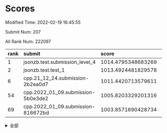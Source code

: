 # Scores

Modified Time: 2022-02-19 16:45:55

Submit Num: 207

All Rank Num: 222097

| rank |               submit               |       score        |       sigma        | pk_num |
| :--- | :--------------------------------- | :----------------- | :----------------- | :----- |
| 1    | jsonzb.test.submission_level_4     | 1014.4795348683269 | 0.8304603506798472 | 4292   |
| 2    | jsonzb.test.test_1                 | 1013.4924481829578 | 0.8314783780856879 | 4290   |
| 6    | cpp.21_12_24.submission-2b2ea0d7   | 1011.4420713579611 | 0.7915197437148145 | 4291   |
| 54   | cpp.2022_01_09.submission-5b0e3de2 | 1005.8203329201316 | 0.7181401343656478 | 4289   |
| 69   | cpp.2022_01_09.submission-816672bd | 1003.8571690428734 | 0.7098103775325267 | 4291   |


<details>
<summary>全部</summary>

| rank |                 submit                 |       score        |       sigma        | pk_num |
| :--- | :------------------------------------- | :----------------- | :----------------- | :----- |
| 1    | jsonzb.test.submission_level_4         | 1014.4795348683269 | 0.8304603506798472 | 4292   |
| 2    | jsonzb.test.test_1                     | 1013.4924481829578 | 0.8314783780856879 | 4290   |
| 3    | gobigger.level_3.submission_level_3_32 | 1012.4779616323364 | 0.7724225279695908 | 4292   |
| 4    | gobigger.level_3.submission_level_3_4  | 1012.2551599978933 | 0.7784507392131258 | 4291   |
| 5    | gobigger.level_3.submission_level_3_48 | 1011.9869621090729 | 0.7777604686046123 | 4285   |
| 6    | cpp.21_12_24.submission-2b2ea0d7       | 1011.4420713579611 | 0.7915197437148145 | 4291   |
| 7    | gobigger.level_3.submission_level_3_2  | 1011.420622795587  | 0.7853285773840266 | 4297   |
| 8    | gobigger.level_3.submission_level_3_44 | 1011.1663175652222 | 0.7680573305616749 | 4295   |
| 9    | gobigger.level_3.submission_level_3_25 | 1011.024843588431  | 0.7761645545798187 | 4289   |
| 10   | gobigger.level_3.submission_level_3_12 | 1010.8585715683091 | 0.7557864676245776 | 4292   |
| 11   | gobigger.level_3.submission_level_3_22 | 1010.817305624037  | 0.7557037192745579 | 4296   |
| 12   | gobigger.level_3.submission_level_3_35 | 1010.7648602523878 | 0.7807873614592739 | 4292   |
| 13   | gobigger.level_3.submission_level_3_8  | 1010.7455189105384 | 0.757605733041759  | 4295   |
| 14   | gobigger.level_3.submission_level_3_1  | 1010.7244392381597 | 0.7672448629966659 | 4291   |
| 15   | gobigger.level_3.submission_level_3_37 | 1010.6662192287818 | 0.7503281993803133 | 4292   |
| 16   | gobigger.level_3.submission_level_3_34 | 1010.6651289856582 | 0.7625696509266293 | 4294   |
| 17   | gobigger.level_3.submission_level_3_7  | 1010.5054111297558 | 0.7816933891298863 | 4295   |
| 18   | gobigger.level_3.submission_level_3_0  | 1010.4271821188883 | 0.7501810328805318 | 4294   |
| 19   | gobigger.level_3.submission_level_3_33 | 1010.4053811588212 | 0.7555863504659189 | 4287   |
| 20   | gobigger.level_3.submission_level_3_19 | 1010.3524650778029 | 0.7724974970571751 | 4297   |
| 21   | gobigger.level_3.submission_level_3_5  | 1010.3378541158523 | 0.7687658565730023 | 4296   |
| 22   | gobigger.level_3.submission_level_3_39 | 1010.3223041743188 | 0.7656586464301574 | 4293   |
| 23   | gobigger.level_3.submission_level_3_27 | 1010.3103128813984 | 0.760676389202993  | 4295   |
| 24   | gobigger.level_3.submission_level_3_38 | 1010.2594966255709 | 0.7499335834816667 | 4286   |
| 25   | gobigger.level_3.submission_level_3_10 | 1010.1654930205698 | 0.7481209647435727 | 4291   |
| 26   | gobigger.level_3.submission_level_3_28 | 1010.00258446231   | 0.7606360387024917 | 4293   |
| 27   | gobigger.level_3.submission_level_3_9  | 1010.0021610843507 | 0.7626125130545551 | 4294   |
| 28   | gobigger.level_3.submission_level_3_15 | 1009.9822071248426 | 0.7639097153360043 | 4292   |
| 29   | gobigger.level_3.submission_level_3_23 | 1009.9326817454587 | 0.7504537298624595 | 4292   |
| 30   | gobigger.level_3.submission_level_3_31 | 1009.9312290941575 | 0.7748884773465269 | 4291   |
| 31   | gobigger.level_3.submission_level_3_21 | 1009.916942302113  | 0.7621582005198516 | 4291   |
| 32   | gobigger.level_3.submission_level_3_46 | 1009.7979118939234 | 0.7565072138840087 | 4291   |
| 33   | gobigger.level_3.submission_level_3_17 | 1009.777922414433  | 0.739808082530799  | 4282   |
| 34   | gobigger.level_3.submission_level_3_18 | 1009.7267037599117 | 0.7593515622464315 | 4291   |
| 35   | gobigger.level_3.submission_level_3_36 | 1009.6368152498701 | 0.7379703692206707 | 4295   |
| 36   | gobigger.level_3.submission_level_3_11 | 1009.6181793694002 | 0.7354673785848402 | 4288   |
| 37   | gobigger.level_3.submission_level_3_40 | 1009.5979526266857 | 0.7508771461206531 | 4290   |
| 38   | gobigger.level_3.submission_level_3_42 | 1009.5388858796405 | 0.7501494464123187 | 4292   |
| 39   | gobigger.level_3.submission_level_3_47 | 1009.5092440707966 | 0.7608432152563795 | 4290   |
| 40   | gobigger.level_3.submission_level_3_13 | 1009.4021221064949 | 0.7515324739065427 | 4290   |
| 41   | gobigger.level_3.submission_level_3_30 | 1009.3679118677643 | 0.7660913859144213 | 4296   |
| 42   | gobigger.level_3.submission_level_3_14 | 1009.3113881748709 | 0.7542294097310184 | 4295   |
| 43   | gobigger.level_3.submission_level_3_49 | 1009.2649496117805 | 0.7558104752519732 | 4290   |
| 44   | gobigger.level_3.submission_level_3_43 | 1009.1832769878924 | 0.7510863466746247 | 4292   |
| 45   | gobigger.level_3.submission_level_3_29 | 1009.0043724060066 | 0.7369205591695906 | 4297   |
| 46   | gobigger.level_3.submission_level_3_45 | 1008.987557335387  | 0.7417610124685177 | 4292   |
| 47   | gobigger.level_3.submission_level_3_16 | 1008.9338885828826 | 0.7571531435840808 | 4288   |
| 48   | gobigger.level_3.submission_level_3_3  | 1008.9076088466749 | 0.7498017239143571 | 4289   |
| 49   | gobigger.level_3.submission_level_3_26 | 1008.7788795427889 | 0.738900305134931  | 4293   |
| 50   | gobigger.level_3.submission_level_3_6  | 1008.759224654272  | 0.7412317287185969 | 4292   |
| 51   | gobigger.level_3.submission_level_3_20 | 1008.6998961163142 | 0.7390895600058414 | 4290   |
| 52   | gobigger.level_3.submission_level_3_41 | 1008.4007254260029 | 0.7630620824996621 | 4293   |
| 53   | gobigger.level_3.submission_level_3_24 | 1008.2624309010432 | 0.7698037239971246 | 4287   |
| 54   | cpp.2022_01_09.submission-5b0e3de2     | 1005.8203329201316 | 0.7181401343656478 | 4289   |
| 55   | gobigger.level_1.submission_level_1_7  | 1005.1136223266769 | 0.7229281678804454 | 4290   |
| 56   | gobigger.level_1.submission_level_1_23 | 1004.5652110981716 | 0.7230786806615399 | 4290   |
| 57   | gobigger.level_1.submission_level_1_29 | 1004.5331019140363 | 0.722017795731798  | 4290   |
| 58   | gobigger.level_1.submission_level_1_22 | 1004.4756595105345 | 0.7293118333082961 | 4296   |
| 59   | gobigger.level_1.submission_level_1_33 | 1004.3703352173619 | 0.7099164955938588 | 4287   |
| 60   | gobigger.level_1.submission_level_1_15 | 1004.3542848919342 | 0.7215063904309112 | 4290   |
| 61   | gobigger.level_1.submission_level_1_24 | 1004.2685353567799 | 0.726698588290434  | 4296   |
| 62   | gobigger.level_1.submission_level_1_44 | 1004.2126438685217 | 0.7243439987620859 | 4293   |
| 63   | gobigger.level_1.submission_level_1_36 | 1004.1359513888997 | 0.7181908208528313 | 4288   |
| 64   | gobigger.level_1.submission_level_1_34 | 1004.1104876330733 | 0.7181710685190391 | 4294   |
| 65   | gobigger.level_1.submission_level_1_18 | 1004.1075608006824 | 0.717264080144234  | 4293   |
| 66   | gobigger.level_1.submission_level_1_40 | 1004.0142157998201 | 0.7176612289538084 | 4295   |
| 67   | gobigger.level_1.submission_level_1_8  | 1004.0133832076936 | 0.7040438426821102 | 4291   |
| 68   | gobigger.level_1.submission_level_1_21 | 1003.9451569537506 | 0.7178795203952173 | 4293   |
| 69   | cpp.2022_01_09.submission-816672bd     | 1003.8571690428734 | 0.7098103775325267 | 4291   |
| 70   | gobigger.level_1.submission_level_1_48 | 1003.7544972098453 | 0.7160300967693379 | 4291   |
| 71   | gobigger.level_1.submission_level_1_17 | 1003.7446023999612 | 0.7190380188827734 | 4293   |
| 72   | gobigger.level_1.submission_level_1_0  | 1003.6924137542837 | 0.7262406664673509 | 4293   |
| 73   | gobigger.level_1.submission_level_1_28 | 1003.6241088522945 | 0.7092313227979952 | 4295   |
| 74   | gobigger.level_1.submission_level_1_45 | 1003.6170896449222 | 0.7189585355939738 | 4292   |
| 75   | gobigger.level_1.submission_level_1_47 | 1003.5349854466568 | 0.7159752187727887 | 4296   |
| 76   | gobigger.level_1.submission_level_1_31 | 1003.5336727919072 | 0.7272958446589802 | 4297   |
| 77   | gobigger.level_1.submission_level_1_13 | 1003.529944097285  | 0.7160295681501411 | 4294   |
| 78   | gobigger.level_1.submission_level_1_37 | 1003.3609002135315 | 0.7093230912696297 | 4289   |
| 79   | gobigger.level_1.submission_level_1_42 | 1003.2441624887726 | 0.714181488241754  | 4294   |
| 80   | gobigger.level_1.submission_level_1_25 | 1003.1870794615131 | 0.7168676973007788 | 4297   |
| 81   | gobigger.level_1.submission_level_1_43 | 1003.0823016051185 | 0.7130708923007372 | 4282   |
| 82   | gobigger.level_1.submission_level_1_3  | 1003.041259068634  | 0.7131530543598111 | 4294   |
| 83   | gobigger.level_1.submission_level_1_26 | 1003.0207849598003 | 0.7072989288995917 | 4293   |
| 84   | gobigger.level_1.submission_level_1_39 | 1003.0184489637049 | 0.716309609176794  | 4289   |
| 85   | gobigger.level_1.submission_level_1_20 | 1003.0133639707566 | 0.7114773423458459 | 4295   |
| 86   | gobigger.level_1.submission_level_1_30 | 1003.0112232998675 | 0.7142922485737364 | 4298   |
| 87   | gobigger.level_1.submission_level_1_5  | 1003.0079760122645 | 0.7206619830089138 | 4290   |
| 88   | gobigger.level_1.submission_level_1_49 | 1002.990948335184  | 0.704658935542303  | 4289   |
| 89   | gobigger.level_1.submission_level_1_16 | 1002.9220156377164 | 0.7147570728823222 | 4294   |
| 90   | gobigger.level_1.submission_level_1_35 | 1002.8768135138579 | 0.7151642456843316 | 4288   |
| 91   | gobigger.level_1.submission_level_1_41 | 1002.806254221318  | 0.707180615180115  | 4291   |
| 92   | gobigger.level_1.submission_level_1_1  | 1002.7683916377541 | 0.7180320950882949 | 4288   |
| 93   | gobigger.level_1.submission_level_1_38 | 1002.6292161259561 | 0.713315492465629  | 4287   |
| 94   | gobigger.level_1.submission_level_1_32 | 1002.5325356530232 | 0.7041559484020763 | 4294   |
| 95   | gobigger.level_1.submission_level_1_12 | 1002.48071884241   | 0.7094143453460146 | 4295   |
| 96   | gobigger.level_1.submission_level_1_2  | 1002.3202214725516 | 0.7134515123440489 | 4290   |
| 97   | gobigger.level_1.submission_level_1_14 | 1002.2261879515856 | 0.7276054809950856 | 4288   |
| 98   | gobigger.level_1.submission_level_1_10 | 1002.1611393397327 | 0.7156020837002651 | 4289   |
| 99   | gobigger.level_1.submission_level_1_19 | 1002.1574677148952 | 0.7128448472126503 | 4291   |
| 100  | gobigger.level_1.submission_level_1_11 | 1002.126441525587  | 0.7212225865277262 | 4292   |
| 101  | gobigger.level_1.submission_level_1_6  | 1002.0236379238016 | 0.7126248190352584 | 4291   |
| 102  | gobigger.level_1.submission_level_1_46 | 1002.0020408968275 | 0.704717781705335  | 4291   |
| 103  | gobigger.level_1.submission_level_1_9  | 1001.8865581531512 | 0.7195053184963028 | 4293   |
| 104  | gobigger.level_1.submission_level_1_27 | 1001.8627513484396 | 0.7148914120706064 | 4289   |
| 105  | gobigger.level_1.submission_level_1_4  | 1001.6637712331546 | 0.7110260056418555 | 4291   |
| 106  | gobigger.random.submission_random_41   | 997.4362399748053  | 0.713943336437443  | 4285   |
| 107  | gobigger.random.submission_random_37   | 997.397044853655   | 0.7187313565369459 | 4289   |
| 108  | gobigger.random.submission_random_10   | 997.249500545039   | 0.7094370782815412 | 4288   |
| 109  | gobigger.random.submission_random_34   | 997.1857293568705  | 0.7217871163795209 | 4291   |
| 110  | gobigger.random.submission_random_42   | 997.1376671751012  | 0.7073025384189422 | 4290   |
| 111  | gobigger.random.submission_random_40   | 997.0535979097339  | 0.7062355771800292 | 4296   |
| 112  | gobigger.random.submission_random_36   | 997.0071910853733  | 0.7225428183704277 | 4289   |
| 113  | gobigger.random.submission_random_28   | 996.9761729942816  | 0.715145359632192  | 4290   |
| 114  | gobigger.random.submission_random_48   | 996.9388940146212  | 0.7204856067460239 | 4291   |
| 115  | gobigger.random.submission_random_44   | 996.8975568961297  | 0.7097482415132368 | 4298   |
| 116  | gobigger.random.submission_random_6    | 996.8619347724585  | 0.7163373199714558 | 4290   |
| 117  | gobigger.random.submission_random_21   | 996.7736848041536  | 0.6966599771040212 | 4288   |
| 118  | gobigger.random.submission_random_47   | 996.7699464810621  | 0.7029671665664425 | 4287   |
| 119  | gobigger.random.submission_random_38   | 996.661652796198   | 0.7055068369327282 | 4293   |
| 120  | gobigger.random.submission_random_17   | 996.506612758042   | 0.6975898204440849 | 4293   |
| 121  | gobigger.random.submission_random_12   | 996.4161796246503  | 0.7083861476569123 | 4291   |
| 122  | gobigger.random.submission_random_5    | 996.3985657046902  | 0.7128386056545842 | 4292   |
| 123  | gobigger.random.submission_random_7    | 996.3813976910221  | 0.7205218944171209 | 4289   |
| 124  | gobigger.random.submission_random_2    | 996.306506395113   | 0.7227743764925435 | 4295   |
| 125  | gobigger.random.submission_random_14   | 996.3048261695044  | 0.6969699176583974 | 4284   |
| 126  | gobigger.random.submission_random_3    | 996.2285476787707  | 0.716806024771646  | 4291   |
| 127  | gobigger.random.submission_random_23   | 996.2037143230192  | 0.6982989463517494 | 4289   |
| 128  | gobigger.random.submission_random_35   | 996.1837218508454  | 0.6996943371174384 | 4296   |
| 129  | gobigger.random.submission_random_46   | 996.033783068797   | 0.7224999838679604 | 4294   |
| 130  | gobigger.random.submission_random_25   | 995.900127354846   | 0.7109516213902333 | 4291   |
| 131  | gobigger.random.submission_random_49   | 995.8779027917386  | 0.7102808886432335 | 4297   |
| 132  | gobigger.random.submission_random_33   | 995.7926290669211  | 0.7144812180877568 | 4293   |
| 133  | gobigger.random.submission_random_4    | 995.7636001226045  | 0.7242625999514821 | 4288   |
| 134  | gobigger.random.submission_random_16   | 995.5768738991927  | 0.7228635539158673 | 4293   |
| 135  | gobigger.random.submission_random_30   | 995.5411442314143  | 0.721761054686388  | 4295   |
| 136  | gobigger.random.submission_random_22   | 995.5234775467835  | 0.7086539347614461 | 4294   |
| 137  | gobigger.random.submission_random_15   | 995.4815149949907  | 0.7071359573939471 | 4290   |
| 138  | gobigger.random.submission_random_20   | 995.4602165469761  | 0.7447798097194093 | 4295   |
| 139  | gobigger.random.submission_random_31   | 995.4091129318431  | 0.7027896864381202 | 4293   |
| 140  | gobigger.random.submission_random_24   | 995.3660361341845  | 0.7190643153087305 | 4291   |
| 141  | gobigger.random.submission_random_13   | 995.3195008965928  | 0.7159381520098803 | 4296   |
| 142  | gobigger.random.submission_random_19   | 995.2304072208964  | 0.7193233585807327 | 4295   |
| 143  | gobigger.random.submission_random_9    | 995.074668957751   | 0.7118871567904712 | 4292   |
| 144  | gobigger.random.submission_random_18   | 995.0614685351364  | 0.7136124095711831 | 4292   |
| 145  | gobigger.random.submission_random_11   | 995.0548739842544  | 0.729541865245309  | 4294   |
| 146  | gobigger.random.submission_random_0    | 995.0076501995084  | 0.7156774815870187 | 4290   |
| 147  | gobigger.random.submission_random_39   | 994.9611424136798  | 0.7321533378247237 | 4293   |
| 148  | gobigger.random.submission_random_27   | 994.8048938780618  | 0.7231997932999562 | 4293   |
| 149  | gobigger.random.submission_random_29   | 994.7737890642859  | 0.71752418922635   | 4289   |
| 150  | gobigger.random.submission_random_8    | 994.7576907773997  | 0.7165259728121408 | 4294   |
| 151  | gobigger.random.submission_random_43   | 994.6326951990816  | 0.712182560005498  | 4290   |
| 152  | gobigger.random.submission_random_45   | 994.6135061274969  | 0.7202232098913598 | 4294   |
| 153  | gobigger.random.submission_random_1    | 994.5249837038823  | 0.7106268266090836 | 4290   |
| 154  | gobigger.random.submission_random_32   | 994.3144989244558  | 0.7142547185843572 | 4295   |
| 155  | gobigger.random.submission_random_26   | 994.3046291335755  | 0.7212785700015952 | 4289   |
| 156  | gobigger.level_2.submission_level_2_37 | 994.0983753226388  | 0.7448763213811529 | 4292   |
| 157  | gobigger.level_2.submission_level_2_24 | 994.0244461348113  | 0.7387410343399465 | 4293   |
| 158  | gobigger.level_2.submission_level_2_17 | 993.7740730171466  | 0.731214304703637  | 4291   |
| 159  | gobigger.level_2.submission_level_2_40 | 993.6870704803528  | 0.7238899020776648 | 4297   |
| 160  | gobigger.level_2.submission_level_2_27 | 993.6003398279549  | 0.7175584544170728 | 4295   |
| 161  | gobigger.level_2.submission_level_2_39 | 993.2088955139723  | 0.7505874621349252 | 4289   |
| 162  | gobigger.level_2.submission_level_2_38 | 993.1911657321357  | 0.7322099895190889 | 4292   |
| 163  | gobigger.level_2.submission_level_2_10 | 993.1828165802674  | 0.7459284567216604 | 4291   |
| 164  | gobigger.level_2.submission_level_2_29 | 993.1148426964919  | 0.739599886815481  | 4292   |
| 165  | gobigger.level_2.submission_level_2_20 | 993.0676506810298  | 0.739852263632754  | 4293   |
| 166  | gobigger.level_2.submission_level_2_11 | 992.9778343101444  | 0.7198573909265786 | 4294   |
| 167  | gobigger.level_2.submission_level_2_2  | 992.8832141276155  | 0.7398419248757101 | 4293   |
| 168  | gobigger.level_2.submission_level_2_33 | 992.7664617118189  | 0.7536541341561036 | 4290   |
| 169  | gobigger.level_2.submission_level_2_8  | 992.5827572869588  | 0.7584761010279879 | 4290   |
| 170  | gobigger.level_2.submission_level_2_6  | 992.5395392915608  | 0.7383314481135825 | 4293   |
| 171  | gobigger.level_2.submission_level_2_30 | 992.5267808219916  | 0.7393165901059732 | 4289   |
| 172  | gobigger.level_2.submission_level_2_22 | 992.5231816362658  | 0.7600499696073598 | 4296   |
| 173  | gobigger.level_2.submission_level_2_23 | 992.4987862954121  | 0.7298972177418689 | 4292   |
| 174  | gobigger.level_2.submission_level_2_41 | 992.3959144990699  | 0.7523458977555333 | 4295   |
| 175  | gobigger.level_2.submission_level_2_34 | 992.3936703147034  | 0.7534174041853325 | 4291   |
| 176  | gobigger.level_2.submission_level_2_15 | 992.3622766180791  | 0.7600394266480821 | 4296   |
| 177  | gobigger.level_2.submission_level_2_13 | 992.3199902862011  | 0.7342032105607539 | 4288   |
| 178  | gobigger.level_2.submission_level_2_9  | 992.2206127418683  | 0.7497820037370411 | 4293   |
| 179  | gobigger.level_2.submission_level_2_7  | 992.2203374202905  | 0.7535592169109698 | 4289   |
| 180  | gobigger.level_2.submission_level_2_16 | 992.144740715022   | 0.7522077667027138 | 4290   |
| 181  | gobigger.level_2.submission_level_2_28 | 992.0312756952242  | 0.7411742403766151 | 4292   |
| 182  | gobigger.level_2.submission_level_2_0  | 991.989206203267   | 0.7467955736959082 | 4291   |
| 183  | gobigger.level_2.submission_level_2_26 | 991.9639499388697  | 0.7637838498467369 | 4293   |
| 184  | gobigger.level_2.submission_level_2_31 | 991.8869151828153  | 0.7388802340665975 | 4290   |
| 185  | gobigger.level_2.submission_level_2_49 | 991.827685322677   | 0.7317872991890448 | 4291   |
| 186  | gobigger.level_2.submission_level_2_21 | 991.8089984082279  | 0.740528380525909  | 4294   |
| 187  | gobigger.level_2.submission_level_2_4  | 991.7645900694674  | 0.7381686040694664 | 4290   |
| 188  | gobigger.level_2.submission_level_2_25 | 991.62205621839    | 0.7417548658825339 | 4291   |
| 189  | gobigger.level_2.submission_level_2_47 | 991.5634090157553  | 0.7554728620571057 | 4291   |
| 190  | gobigger.level_2.submission_level_2_42 | 991.5381332712758  | 0.7444335094418967 | 4286   |
| 191  | gobigger.level_2.submission_level_2_32 | 991.5146790539903  | 0.741950611744813  | 4292   |
| 192  | gobigger.level_2.submission_level_2_46 | 991.5065034048109  | 0.7531613117990256 | 4295   |
| 193  | gobigger.level_2.submission_level_2_43 | 991.2380421175565  | 0.7613284903483376 | 4291   |
| 194  | gobigger.level_2.submission_level_2_5  | 991.2191098377926  | 0.767259061577755  | 4297   |
| 195  | gobigger.level_2.submission_level_2_36 | 991.1953081599772  | 0.7691134275144731 | 4292   |
| 196  | gobigger.level_2.submission_level_2_12 | 991.083040368284   | 0.7653649073891003 | 4295   |
| 197  | gobigger.level_2.submission_level_2_18 | 991.0495844834883  | 0.7591802036114207 | 4297   |
| 198  | gobigger.level_2.submission_level_2_1  | 990.9655101929192  | 0.7395844721977095 | 4289   |
| 199  | gobigger.level_2.submission_level_2_3  | 990.9207296991165  | 0.7714372290291533 | 4293   |
| 200  | gobigger.level_2.submission_level_2_44 | 990.7465153268732  | 0.7491982754193074 | 4292   |
| 201  | gobigger.level_2.submission_level_2_48 | 990.596983295222   | 0.7734924737797392 | 4286   |
| 202  | gobigger.level_2.submission_level_2_45 | 990.5554073231995  | 0.7714165296917287 | 4293   |
| 203  | gobigger.level_2.submission_level_2_35 | 990.5545289292071  | 0.7687914583133333 | 4288   |
| 204  | gobigger.level_2.submission_level_2_19 | 990.3454838223792  | 0.7421879396849708 | 4291   |
| 205  | gobigger.level_2.submission_level_2_14 | 989.5389586499422  | 0.770776746637238  | 4291   |
| 206  | gobigger.none.submission_none_1        | 978.87986582263    | 1.2350895500204377 | 4289   |
| 207  | gobigger.none.submission_none_0        | 977.231969415738   | 1.3498507302767777 | 4289   |

</details>